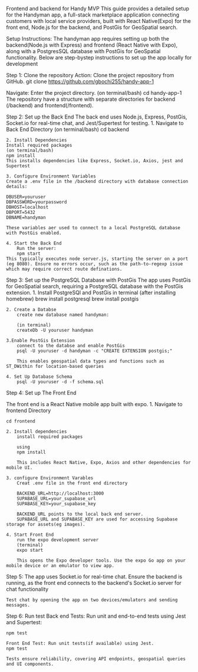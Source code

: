 Frontend and backend for Handy MVP
This guide provides a detailed setup for the Handyman app, a full-stack marketplace application connecting customers with local service providers, built with React Native(Expo) for the front end, Node.js for the backend, and PostGis for GeoSpatial search.  

Setup Instructions:
The handyman app requires setting up both the backend(Node.js with Express) and frontend (React Native with Expo), along with a PostgresSQL database with PostGis for GeoSpatial functionality.
Below are step-bystep instructions to set up the app locally for development

Step 1: Clone the repository
    Action: Clone the project repository from GitHub.
    git clone https://github.com/gbochi255/handy-app-1

Navigate: Enter the project directory.
    (on terminal/bash)
    cd handy-app-1
The repository have a structure with separate directories for backend (/backend) and frontend(/frontend).

Step 2: Set up the Back End
The back end uses Node.js, Express, PostGis, Socket.io for real-time chat, and Jest/Supertest for testing.
    1. Navigate to Back End Directory
    (on terminal/bash)
    cd backend

    2. Install Dependencies
    Install required packages
    (on terminal/bash)
    npm install
    This installs dependencies like Express, Socket.io, Axios, jest and Supertest

    3. Configure Environment Variables
    Create a .env file in the /backend directory with database connection details:

    DBUSER=youruser
    DBPASSWORD=yourpassword
    DBHOST=localhost
    DBPORT=5432
    DBNAME=handyman

    These variables aer used to connect to a local PostgreSQL database with PostGis enabled.

    4. Start the Back End
        Run the server:
        npm start
    This typically executes node server.js, starting the server on a port (eg 8080). Ensure no errors occur, such as the path-to-regexp issue which may require correct route definations.

Step 3: Set up the PostgreSQL Database with PostGis
The app uses PostGis for GeoSpatial search, requiring a PostgreSQL database with the PostGis extension.
    1. Install PostgreSQl and PostGis
        in terminal (after installing homebrew)
         brew install postgresql
         brew install postgis

    2. Create a Databse
        create new database named handyman:

        (in terminal)
        createDb -U youruser handyman

    3.Enable PostGis Extension
        connect to the databse and enable PostGis
        psql -U youruser -d handyman -c "CREATE EXTENSION postgis;"

        This enables geospatial data types and functions such as ST_DWithin for location-based queries
    
    4. Set Up Database Schema
        psql -U youruser -d -f schema.sql

Step 4: Set up The Front End

The front end is a React Native mobile app built with expo.
    1. Navigate to frontend Directory

    cd frontend

    2. Install dependencies
        install required packages

        using 
        npm install

        This includes React Native, Expo, Axios and other dependencies for mobile UI.
    
    3. configure Environment Varables
        Creat .env file in the front end directory

        BACKEND_URL=http://localhost:3000
        SUPABASE_URL=your_supabase_url
        SUPABASE_KEY=your_supabase_key

        BACKEND_URL points to the local back end server.
        SUPABASE_URL and SUPABASE_KEY are used for accessing Supabase storage for assets(eg images).
    
    4. Start Front End
        run the expo development server
        (terminal)
        expo start

        This opens the Expo developer tools. Use the expo Go app on your mobile device or an emulator to view app.
Step 5:
    The app uses Socket.io for real-time chat. Ensure the backend is running, as the front end connects to the backend's Socket.io server for chat functionality

    Test chat by opening the app on two devices/emulators and sending messages.

Step 6: Run test
    Back end Tests: Run unit and end-to-end tests using Jest and Supertest:

    npm test

    Front End Test: Run unit tests(if available) using Jest.
    npm test

    Tests ensure reliability, covering API endpoints, geospatial queries and UI components.